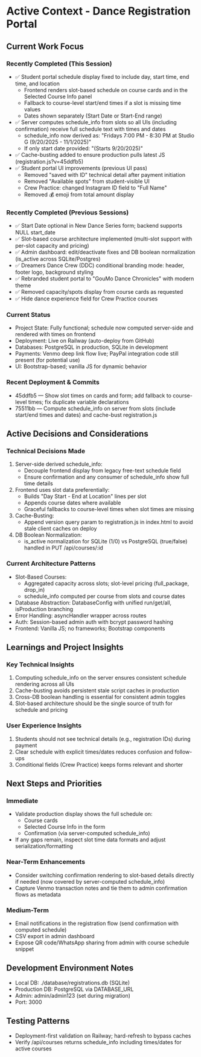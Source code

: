 # Active Context - Dance Registration Portal

## Current Work Focus

### Recently Completed (This Session)
- ✅ Student portal schedule display fixed to include day, start time, end time, and location
  - Frontend renders slot-based schedule on course cards and in the Selected Course Info panel
  - Fallback to course-level start/end times if a slot is missing time values
  - Dates shown separately (Start Date or Start-End range)
- ✅ Server computes schedule_info from slots so all UIs (including confirmation) receive full schedule text with times and dates
  - schedule_info now derived as: "Fridays 7:00 PM - 8:30 PM at Studio G (9/20/2025 - 11/1/2025)"
  - If only start date provided: "(Starts 9/20/2025)"
- ✅ Cache-busting added to ensure production pulls latest JS (registration.js?v=45ddfb5)
- ✅ Student portal UI improvements (previous UI pass)
  - Removed "saved with ID" technical detail after payment initiation
  - Removed "Available spots" from student-visible UI
  - Crew Practice: changed Instagram ID field to "Full Name"
  - Removed 💰 emoji from total amount display

### Recently Completed (Previous Sessions)
- ✅ Start Date optional in New Dance Series form; backend supports NULL start_date
- ✅ Slot-based course architecture implemented (multi-slot support with per-slot capacity and pricing)
- ✅ Admin dashboard: edit/deactivate fixes and DB boolean normalization (is_active across SQLite/Postgres)
- ✅ Dreamers Dance Crew (DDC) conditional branding mode: header, footer logo, background styling
- ✅ Rebranded student portal to "GouMo Dance Chronicles" with modern theme
- ✅ Removed capacity/spots display from course cards as requested
- ✅ Hide dance experience field for Crew Practice courses

### Current Status
- Project State: Fully functional; schedule now computed server-side and rendered with times on frontend
- Deployment: Live on Railway (auto-deploy from GitHub)
- Databases: PostgreSQL in production, SQLite in development
- Payments: Venmo deep link flow live; PayPal integration code still present (for potential use)
- UI: Bootstrap-based; vanilla JS for dynamic behavior

### Recent Deployment & Commits
- 45ddfb5 — Show slot times on cards and form; add fallback to course-level times; fix duplicate variable declarations
- 75511bb — Compute schedule_info on server from slots (include start/end times and dates) and cache-bust registration.js

## Active Decisions and Considerations

### Technical Decisions Made
1. Server-side derived schedule_info:
   - Decouple frontend display from legacy free-text schedule field
   - Ensure confirmation and any consumer of schedule_info show full time details
2. Frontend uses slot data preferentially:
   - Builds "Day Start - End at Location" lines per slot
   - Appends course dates where available
   - Graceful fallbacks to course-level times when slot times are missing
3. Cache-Busting:
   - Append version query param to registration.js in index.html to avoid stale client caches on deploy
4. DB Boolean Normalization:
   - is_active normalization for SQLite (1/0) vs PostgreSQL (true/false) handled in PUT /api/courses/:id

### Current Architecture Patterns
- Slot-Based Courses:
  - Aggregated capacity across slots; slot-level pricing (full_package, drop_in)
  - schedule_info computed per course from slots and course dates
- Database Abstraction: DatabaseConfig with unified run/get/all, isProduction branching
- Error Handling: asyncHandler wrapper across routes
- Auth: Session-based admin auth with bcrypt password hashing
- Frontend: Vanilla JS; no frameworks; Bootstrap components

## Learnings and Project Insights

### Key Technical Insights
1. Computing schedule_info on the server ensures consistent schedule rendering across all UIs
2. Cache-busting avoids persistent stale script caches in production
3. Cross-DB boolean handling is essential for consistent admin toggles
4. Slot-based architecture should be the single source of truth for schedule and pricing

### User Experience Insights
1. Students should not see technical details (e.g., registration IDs) during payment
2. Clear schedule with explicit times/dates reduces confusion and follow-ups
3. Conditional fields (Crew Practice) keeps forms relevant and shorter

## Next Steps and Priorities

### Immediate
- Validate production display shows the full schedule on:
  - Course cards
  - Selected Course Info in the form
  - Confirmation (via server-computed schedule_info)
- If any gaps remain, inspect slot time data formats and adjust serialization/formatting

### Near-Term Enhancements
- Consider switching confirmation rendering to slot-based details directly if needed (now covered by server-computed schedule_info)
- Capture Venmo transaction notes and tie them to admin confirmation flows as metadata

### Medium-Term
- Email notifications in the registration flow (send confirmation with computed schedule)
- CSV export in admin dashboard
- Expose QR code/WhatsApp sharing from admin with course schedule snippet

## Development Environment Notes
- Local DB: ./database/registrations.db (SQLite)
- Production DB: PostgreSQL via DATABASE_URL
- Admin: admin/admin123 (set during migration)
- Port: 3000

## Testing Patterns
- Deployment-first validation on Railway; hard-refresh to bypass caches
- Verify /api/courses returns schedule_info including times/dates for active courses
